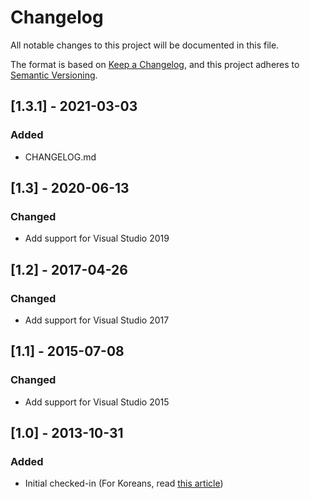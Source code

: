 ﻿# Changelog

All notable changes to this project will be documented in this file.

The format is based on [Keep a Changelog](https://keepachangelog.com/en/1.0.0/), and this project adheres to [Semantic Versioning](https://semver.org/spec/v2.0.0.html).

## [1.3.1] - 2021-03-03

### Added
- CHANGELOG.md

## [1.3] - 2020-06-13

### Changed

- Add support for Visual Studio 2019

## [1.2] - 2017-04-26

### Changed

- Add support for Visual Studio 2017

## [1.1] - 2015-07-08

### Changed

- Add support for Visual Studio 2015

## [1.0] - 2013-10-31

### Added 

- Initial checked-in (For Koreans, read [this article](http://www.sysnet.pe.kr/2/0/11809))
